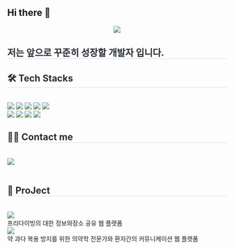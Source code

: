 ## Hi there 👋
<div align= "center">
    <img src="https://capsule-render.vercel.app/api?type=soft&color=gradient&height=180&text=Taegi%20KIM&animation=fadeIn&fontColor=000000&fontSize=70" />
    </div>
    <div style="text-align: left;"> 
    <h2 style="border-bottom: 1px solid #d8dee4; color: #282d33;"> 저는 앞으로 꾸준히 성장할 개발자 입니다. </h2>  
    <div style="font-weight: 700; font-size: 15px; text-align: left; color: #282d33;">  </div> 
    </div>
    <div style="text-align: left;">
    <h2 style="border-bottom: 1px solid #d8dee4; color: #282d33;"> 🛠️ Tech Stacks </h2> <br> 
    <div style="margin: ; text-align: left;" "text-align: left;"> <img src="https://img.shields.io/badge/Java-007396?style=for-the-badge&logo=Java&logoColor=white">
          <img src="https://img.shields.io/badge/Javascript-F7DF1E?style=for-the-badge&logo=Javascript&logoColor=white">
          <img src="https://img.shields.io/badge/jQuery-0769AD?style=for-the-badge&logo=jQuery&logoColor=white">
          <img src="https://img.shields.io/badge/Spring-6DB33F?style=for-the-badge&logo=Spring&logoColor=white">
          <img src="https://img.shields.io/badge/MySQL-4479A1?style=for-the-badge&logo=MySQL&logoColor=white">
          <br/><img src="https://img.shields.io/badge/HTML5-E34F26?style=for-the-badge&logo=HTML5&logoColor=white">
          <img src="https://img.shields.io/badge/CSS3-1572B6?style=for-the-badge&logo=CSS3&logoColor=white">
          <img src="https://img.shields.io/badge/Apache Tomcat-F8DC75?style=for-the-badge&logo=Apache Tomcat&logoColor=white">
          <img src="https://img.shields.io/badge/Python-3776AB?style=for-the-badge&logo=Python&logoColor=white">
          </div>
    </div>
    <div style="text-align: left;">
    <h2 style="border-bottom: 1px solid #d8dee4; color: #282d33;"> 🧑‍💻 Contact me </h2> <br> 
    <div style="text-align: left;"> <a href=mailto:rlaxorl0298@gmail.com> <img src="https://img.shields.io/badge/Gmail-EA4335?style=for-the-badge&logo=Gmail&logoColor=white&link=mailto:rlaxorl0298@gmail.com"> </a>
          </div>  <br> 
    <div style="text-align: left;">  </div> 
    </div>
    <div style="text-align: left;">
    <h2 style="border-bottom: 1px solid #d8dee4; color: #282d33;"> 💬 ProJect </h2> <br> 
    <div>
    <a href="https://github.com/taegi0922/FreeDiving">
     <img src="https://img.shields.io/badge/프리다이빙-2088FF?style=for-the-badge&logo=GitHub Actions&logoColor=white">
    </a>
   </div>
   <span>프리다이빙의 대한 정보와장소 공유 웹 플랫폼</span>
   <div>
    <a href="https://github.com/taegi0922/TeamProject_-">
     <img src="https://img.shields.io/badge/약쳐봥-2088FF?style=for-the-badge&logo=GitHub Actions&logoColor=white">
    </a>
   </div>
   <span>약 과다 복용 방지를 위한 의약학 전문가와 환자간의 커뮤니케이션 웹 플랫폼</span>
      </div>  <br> 
<!--
**taegi0922/taegi0922** is a ✨ _special_ ✨ repository because its `README.md` (this file) appears on your GitHub profile.

Here are some ideas to get you started:

- 🔭 I’m currently working on ...
- 🌱 I’m currently learning ...
- 👯 I’m looking to collaborate on ...
- 🤔 I’m looking for help with ...
- 💬 Ask me about ...
- 📫 How to reach me: ...
- 😄 Pronouns: ...
- ⚡ Fun fact: ...
-->
